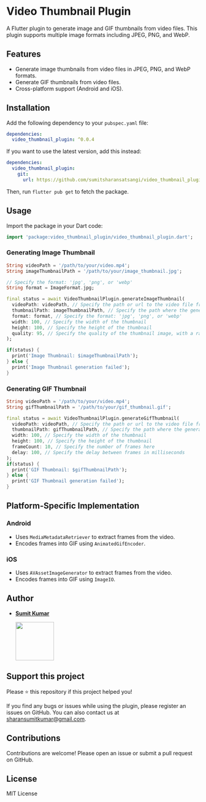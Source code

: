 # Video Thumbnail Plugin

A Flutter plugin to generate image and GIF thumbnails from video files. This plugin supports multiple image formats including JPEG, PNG, and WebP.

## Features

- Generate image thumbnails from video files in JPEG, PNG, and WebP formats.
- Generate GIF thumbnails from video files.
- Cross-platform support (Android and iOS).

## Installation

Add the following dependency to your `pubspec.yaml` file:

```yaml
dependencies:
  video_thumbnail_plugin: ^0.0.4
```

If you want to use the latest version, add this instead:

```yaml
dependencies:
  video_thumbnail_plugin:
    git:
      url: https://github.com/sumitsharansatsangi/video_thumbnail_plugin.git
```

Then, run `flutter pub get` to fetch the package.

## Usage

Import the package in your Dart code:

```dart
import 'package:video_thumbnail_plugin/video_thumbnail_plugin.dart';
```

### Generating Image Thumbnail

```dart
String videoPath = '/path/to/your/video.mp4';
String imageThumbnailPath = '/path/to/your/image_thumbnail.jpg';

// Specify the format: 'jpg', 'png', or 'webp'
String format = ImageFormat.jpg;

final status = await VideoThumbnailPlugin.generateImageThumbnail(
  videoPath: videoPath, // Specify the path or url to the video file from which to generate the thumbnail.
  thumbnailPath: imageThumbnailPath, // Specify the path where the generated thumbnail image will be saved.
  format: format, // Specify the format: 'jpg', 'png', or 'webp'
  width: 100, // Specify the width of the thumbnail
  height: 100, // Specify the height of the thumbnail
  quality: 95, // Specify the quality of the thumbnail image, with a range from 1 to 100. Higher values indicate better quality.
);

if(status) {
  print('Image Thumbnail: $imageThumbnailPath');
} else {
  print('Image Thumbnail generation failed');
}
```

### Generating GIF Thumbnail

```dart
String videoPath = '/path/to/your/video.mp4';
String gifThumbnailPath = '/path/to/your/gif_thumbnail.gif';

final status = await VideoThumbnailPlugin.generateGifThumbnail(
  videoPath: videoPath, // Specify the path or url to the video file from which to generate the GIF thumbnail.
  thumbnailPath: gifThumbnailPath, // Specify the path where the generated GIF thumbnail will be saved.
  width: 100, // Specify the width of the thumbnail
  height: 100, // Specify the height of the thumbnail
  frameCount: 10, // Specify the number of frames here
  delay: 100, // Specify the delay between frames in milliseconds
);
if(status) {
  print('GIF Thumbnail: $gifThumbnailPath');
} else {
  print('GIF Thumbnail generation failed');
}
```

## Platform-Specific Implementation

### Android

- Uses `MediaMetadataRetriever` to extract frames from the video.
- Encodes frames into GIF using `AnimatedGifEncoder`.

### iOS

- Uses `AVAssetImageGenerator` to extract frames from the video.
- Encodes frames into GIF using `ImageIO`.

## Author

- [**Sumit Kumar**](https://github.com/sumitsharansatsangi)

  <a href="https://github.com/sumitsharansatsangi">
  <img src="https://avatars.githubusercontent.com/u/45959281?v=4" width="100px;" alt=""/>
  </a>

## Support this project

Please ⭐️ this repository if this project helped you!

If you find any bugs or issues while using the plugin, please register an issues on GitHub. You can also contact us at sharansumitkumar@gmail.com.

## Contributions

Contributions are welcome! Please open an issue or submit a pull request on GitHub.

## License

MIT License